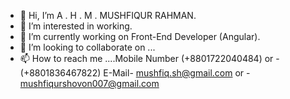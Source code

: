 - 👋 Hi, I’m A . H . M . MUSHFIQUR RAHMAN.
- 👀 I’m interested in working.
- 🌱 I’m currently working on Front-End Developer (Angular).
- 💞️ I’m looking to collaborate on ...
- 📫 How to reach me ....Mobile Number (+8801722040484)
                                   or - (+8801836467822)
                        E-Mail- mushfiq.sh@gmail.com
                           or - mushfiqurshovon007@gmail.com

<!---
shovon61/shovon61 is a ✨ special ✨ repository because its `README.md` (this file) appears on your GitHub profile.
You can click the Preview link to take a look at your changes.
--->
